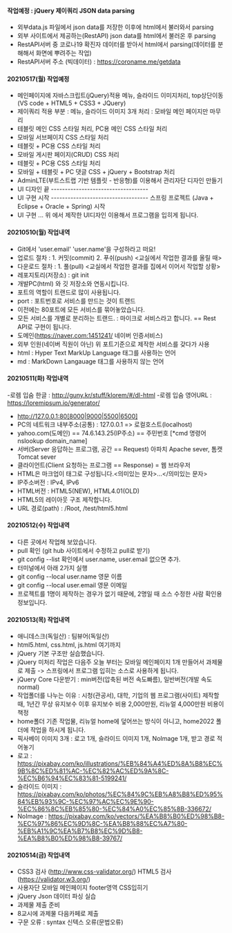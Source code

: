 #### 작업예정 : jQuery 제이쿼리 JSON data parsing
- 외부data.js 파일에서 json data를 저장한 이후에 html에서 불러와서 parsing
- 외부 사이트에서 제공하는(RestAPI) json data를 html에서 불러온 후 parsing
- RestAPI서버 중 코로나19 확진자 데이터를 받아서 html에서 parsing(데이터를 분해해서 화면에 뿌려주는 작업)
- RestAPI서버 주소 (빅데이터) : https://coroname.me/getdata

#### 20210517(월) 작업예정
- 메인페이지에 자바스크립트(jQuery)적용 메뉴, 슬라이드 이미지처리, top상단이동 (VS code + HTML5 + CSS3 + JQuery)
- 제이쿼리 적용 부분 : 메뉴, 슬라이드 이미지 3개 처리 : 모바일 메인 페이지만 마무리
- 테블릿 메인 CSS 스타일 처리, PC용 메인 CSS 스타일 처리
- 모바일 서브페이지 CSS 스타일 처리
- 테블릿 + PC용 CSS 스타일 처리
- 모바일 게시판 페이지(CRUD) CSS 처리
- 테블릿 + PC용 CSS 스타일 처리
- 모바일 + 테블릿 + PC 댓글 CSS + jQuery + Bootstrap 처리
- AdminLTE(부트스트랩 기반 템플릿 - 반응형)를 이용해서 관리자단 디자인 만들기
- UI 디자인 끝 -----------------------------------
- UI 구현 시작 ----------------------------------- 스프링 프로젝트 (Java + Eclipse + Oracle + Spring) 시작
- UI 구현 ... 위 에서 제작한 UI디자인 이용해서 프로그램을 입히게 됩니다.

#### 20210510(월) 작업내역
- Git에서 'user.email' 'user.name'을 구성하라고 떠요!
- 업로드 절차 : 1. 커밋(commit) 2. 푸쉬(push) <교실에서 작업한 결과를 올릴 때>
- 다운로드 절차 : 1. 풀(pull) <교실에서 작업한 결과를 집에서 이어서 작업할 상황>
- 레포지토리(저장소) : git init
- 개발PC(html) 와 깃 저장소와 연동시킵니다.
- 포트의 역할이 트랜드로 많이 사용됩니다.
- port : 포트번호로 서비스를 만드는 것이 트랜드
- 이전에는 80포트에 모든 서비스를 묶어놓았습니다.
- 모든 서비스를 개별로 분리하는 트랜드. : 마이크로 서비스라고 합니다. == Rest API로 구현이 됩니다.
- 도메인(https://naver.com:1451241/ 네이버 인증서비스) 
- 외부 인원(네이버 직원이 아닌) 위 포트기준으로 제작한 서비스를 갖다가 사용
- html : Hyper Text MarkUp Language 태그를 사용하는 언어
- md : MarkDown Langauage 태그를 사용하지 않는 언어

#### 20210511(화) 작업내역
-로렘 입숨 한글 : http://guny.kr/stuff/klorem/#/dl-html
-로렘 입숨 영어URL : https://loremipsum.io/generator/
- http://127.0.0.1:80[8000|9000|5500|6500]
- PC의 네트워크 내부주소(공통) : 127.0.0.1 => 로컬호스트(localhost)
- yahoo.com(도메인) == 74.6.143.25(IP주소) == 주민번호 [*cmd 명령어 nslookup domain_name]
- 서버(Server 응답하는 프로그램, 공간 == Request) 아파치 Apache sever, 톰캣 Tomcat sever
- 클라이언트(Client 요청하는 프로그램 == Response) = 웹 브라우저
- HTML은 마크업이 태그로 구성됩니다.<의미있는 문자>...</의미있는 문자>
- IP주소버전 : IPv4, IPv6
- HTML버전 : HTML5(NEW), HTML4.01(OLD)
- HTML5의 레이아웃 구조 제작합니다.
- URL 경로(path) : /Root, /test/html5.html

#### 20210512(수) 작업내역
- 다른 곳에서 작업해 보았습니다.
- pull 확인 (git hub 사이트에서 수정하고 pull로 받기)
- git config --list 확인에서 user.name, user.email 없으면 추가.
- 터미널에서 아래 2가지 실행
- git config --local user.name 영문 이름
- git config --local user.email 영문 이메일
- 프로젝트를 1명이 제작하는 경우가 없기 때문에, 2명일 때 소스 수정한 사람 확인용 정보입니다.

#### 20210513(목) 작업내역
- 애니데스크(독일산) : 팀뷰어(독일산)
- html5.html, css.html, js.html 여기까지
- jQuery 기본 구조만 실습했습니다.
- jQuery 미처리 작업은 다음주 오늘 부터는 모바일 메인페이지 1개 만들어서 과제물로 제출 -> 스프링에서 프로그램 입히는 소스로 사용하게 됩니다.
- jQuery Core 다운받기 : min버전(압축된 버전 속도빠름), 일반버전(개발 속도 normal)
- 작업폴더를 나누는 이유 : 시청(관공서), 대학, 기업의 웹 프로그램(사이트) 제작할 때, 1년간 무상 유지보수 이후 유지보수 비용 2,000만원, 리뉴얼 4,000만원 비용이 책정
- home폴더 기존 작업물, 리뉴얼 home에 덮어쓰는 방식이 아니고, home2022 폴더에 작업을 하시게 됩니다.
- 픽사베이 이미지 3개 : 로고 1개, 슬라이드 이미지 1개, NoImage 1개, 받고 경로 적어놓기
- 로고 : https://pixabay.com/ko/illustrations/%EB%84%A4%ED%8A%B8%EC%9B%8C%ED%81%AC-%EC%82%AC%ED%9A%8C-%EC%B6%94%EC%83%81-5199241/
- 슬라이드 이미지 : https://pixabay.com/ko/photos/%EC%84%9C%EB%A8%B8%ED%95%84%EB%93%9C-%EC%97%AC%EC%9E%90-%EC%86%8C%EB%85%80-%EC%84%A0%EC%85%8B-336672/
- NoImage : https://pixabay.com/ko/vectors/%EA%B8%B0%ED%98%B8-%EC%97%86%EC%9D%8C-%EA%B8%88%EC%A7%80-%EB%A1%9C%EA%B7%B8%EC%9D%B8-%EA%B8%B0%ED%98%B8-39767/

#### 20210514(금) 작업내역
- CSS3 검사 (http://www.css-validator.org/) HTML5 검사 (https://validator.w3.org/)
- 사용자단 모바일 메인페이지 footer영역 CSS입히기
- jQuery Json 데이터 파싱 실습
- 과제물 제출 준비
- 8교시에 과제물 다음카페로 제출
- 구문 오류 : syntax 신텍스 오류(문법오류)